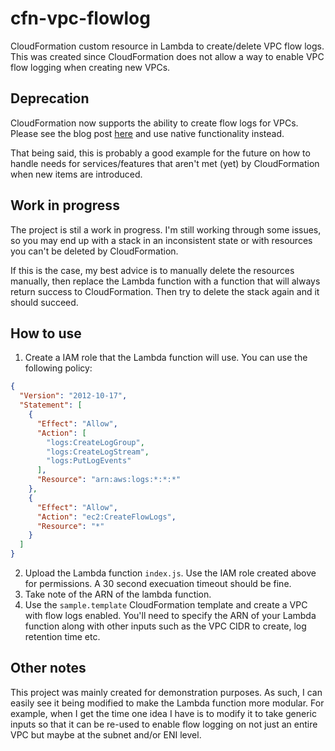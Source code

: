 # cfn-vpc-flowlog
CloudFormation custom resource in Lambda to create/delete VPC flow logs.
This was created since CloudFormation does not allow a way to enable VPC flow logging when creating new VPCs.

## Deprecation

CloudFormation now supports the ability to create flow logs for VPCs. Please see the blog post [here](https://aws.amazon.com/about-aws/whats-new/2016/06/aws-cloudformation-adds-support-for-amazon-vpc-flow-logs-amazon-kinesis-firehose-streams-and-other-updates/) and use native functionality instead.

That being said, this is probably a good example for the future on how to handle needs for services/features that aren't met (yet) by CloudFormation when new items are introduced.

## Work in progress
The project is stil a work in progress. I'm still working through some issues, so you may end up with a stack in an inconsistent state or with resources you can't be deleted by CloudFormation.

If this is the case, my best advice is to manually delete the resources manually, then replace the Lambda function with a function that will always return success to CloudFormation. Then try to delete the stack again and it should succeed.

## How to use

1. Create a IAM role that the Lambda function will use. You can use the following policy:

```json
{
  "Version": "2012-10-17",
  "Statement": [
    {
      "Effect": "Allow",
      "Action": [
        "logs:CreateLogGroup",
        "logs:CreateLogStream",
        "logs:PutLogEvents"
      ],
      "Resource": "arn:aws:logs:*:*:*"
    },
    {
      "Effect": "Allow",
      "Action": "ec2:CreateFlowLogs",
      "Resource": "*"
    }
  ]
}
```

2. Upload the Lambda function `index.js`. Use the IAM role created above for permissions. A 30 second execuation timeout should be fine.
3. Take note of the ARN of the lambda function.
4. Use the `sample.template` CloudFormation template and create a VPC with flow logs enabled. You'll need to specify the ARN of your Lambda function along with other inputs such as the VPC CIDR to create, log retention time etc.

## Other notes

This project was mainly created for demonstration purposes. As such, I can easily see it being modified to make the Lambda function more modular. For example, when I get the time one idea I have is to modify it to take generic inputs so that it can be re-used to enable flow logging on not just an entire VPC but maybe at the subnet and/or ENI level.



